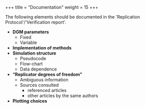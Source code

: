+++
title = "Documentation"
weight = 15
+++

The following elements should be documented in the 'Replication Protocol'/'Verification report'.

- **DGM parameters**
    * Fixed
    * Variable
- **Implementation of methods**
- **Simulation structure**
    * Pseudocode
    * Flow-chart
    * Data dependence
- **“Replicator degrees of freedom”**
    * Ambiguous information
    * Sources consulted
        + referenced articles
        + other articles by the same authors
- **Plotting choices**

